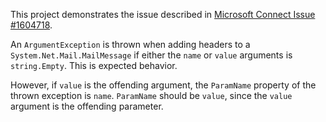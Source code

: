 This project demonstrates the issue described in [Microsoft Connect Issue #1604718][1].

An `ArgumentException` is thrown when adding headers to a `System.Net.Mail.MailMessage` 
if either the `name` or `value` arguments is `string.Empty`. This is expected behavior. 

However, if `value` is the offending argument, the `ParamName` property of the thrown 
exception is `name`. `ParamName` should be `value`, since the `value` argument is the 
offending parameter.

[1]: https://connect.microsoft.com/VisualStudio/feedback/details/1604718/argumentexception-blames-wrong-parameter-for-invalid-input